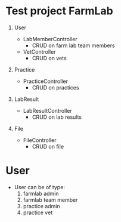 # Test project FarmLab

1. User
    + LabMemberController
        * CRUD on farm lab team members
    + VetController
        * CRUD on vets

2. Practice
    + PracticeController
        * CRUD on practices

3. LabResult
    + LabResultController
        * CRUD on lab results

4. File
    + FileController
        * CRUD on file


# User

- User can be of type:
    1. farmlab admin
    2. farmlab team member
    3. practice admin
    4. practice vet